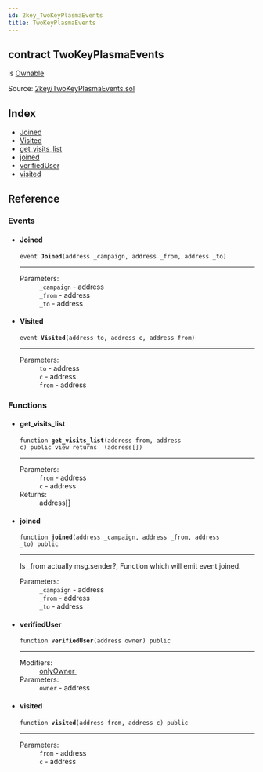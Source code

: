```yaml
---
id: 2key_TwoKeyPlasmaEvents
title: TwoKeyPlasmaEvents
---
```


<div class="contract-doc"><div class="contract"><h2 class="contract-header"><span class="contract-kind">contract</span> TwoKeyPlasmaEvents</h2><p class="base-contracts"><span>is</span> <a href="openzeppelin-solidity_contracts_ownership_Ownable.html">Ownable</a></p><div class="source">Source: <a href="git+https://github.com/2keynet/web3-alpha/blob/v0.0.1/contracts/2key/TwoKeyPlasmaEvents.sol" target="_blank">2key/TwoKeyPlasmaEvents.sol</a></div></div><div class="index"><h2>Index</h2><ul><li><a href="2key_TwoKeyPlasmaEvents.html#Joined">Joined</a></li><li><a href="2key_TwoKeyPlasmaEvents.html#Visited">Visited</a></li><li><a href="2key_TwoKeyPlasmaEvents.html#get_visits_list">get_visits_list</a></li><li><a href="2key_TwoKeyPlasmaEvents.html#joined">joined</a></li><li><a href="2key_TwoKeyPlasmaEvents.html#verifiedUser">verifiedUser</a></li><li><a href="2key_TwoKeyPlasmaEvents.html#visited">visited</a></li></ul></div><div class="reference"><h2>Reference</h2><div class="events"><h3>Events</h3><ul><li><div class="item event"><span id="Joined" class="anchor-marker"></span><h4 class="name">Joined</h4><div class="body"><code class="signature">event <strong>Joined</strong><span>(address _campaign, address _from, address _to) </span></code><hr/><dl><dt><span class="label-parameters">Parameters:</span></dt><dd><div><code>_campaign</code> - address</div><div><code>_from</code> - address</div><div><code>_to</code> - address</div></dd></dl></div></div></li><li><div class="item event"><span id="Visited" class="anchor-marker"></span><h4 class="name">Visited</h4><div class="body"><code class="signature">event <strong>Visited</strong><span>(address to, address c, address from) </span></code><hr/><dl><dt><span class="label-parameters">Parameters:</span></dt><dd><div><code>to</code> - address</div><div><code>c</code> - address</div><div><code>from</code> - address</div></dd></dl></div></div></li></ul></div><div class="functions"><h3>Functions</h3><ul><li><div class="item function"><span id="get_visits_list" class="anchor-marker"></span><h4 class="name">get_visits_list</h4><div class="body"><code class="signature">function <strong>get_visits_list</strong><span>(address from, address c) </span><span>public </span><span>view </span><span>returns  (address[]) </span></code><hr/><dl><dt><span class="label-parameters">Parameters:</span></dt><dd><div><code>from</code> - address</div><div><code>c</code> - address</div></dd><dt><span class="label-return">Returns:</span></dt><dd>address[]</dd></dl></div></div></li><li><div class="item function"><span id="joined" class="anchor-marker"></span><h4 class="name">joined</h4><div class="body"><code class="signature">function <strong>joined</strong><span>(address _campaign, address _from, address _to) </span><span>public </span></code><hr/><div class="description"><p>Is _from actually msg.sender?, Function which will emit event joined.</p></div><dl><dt><span class="label-parameters">Parameters:</span></dt><dd><div><code>_campaign</code> - address</div><div><code>_from</code> - address</div><div><code>_to</code> - address</div></dd></dl></div></div></li><li><div class="item function"><span id="verifiedUser" class="anchor-marker"></span><h4 class="name">verifiedUser</h4><div class="body"><code class="signature">function <strong>verifiedUser</strong><span>(address owner) </span><span>public </span></code><hr/><dl><dt><span class="label-modifiers">Modifiers:</span></dt><dd><a href="openzeppelin-solidity_contracts_ownership_Ownable.html#onlyOwner">onlyOwner </a></dd><dt><span class="label-parameters">Parameters:</span></dt><dd><div><code>owner</code> - address</div></dd></dl></div></div></li><li><div class="item function"><span id="visited" class="anchor-marker"></span><h4 class="name">visited</h4><div class="body"><code class="signature">function <strong>visited</strong><span>(address from, address c) </span><span>public </span></code><hr/><dl><dt><span class="label-parameters">Parameters:</span></dt><dd><div><code>from</code> - address</div><div><code>c</code> - address</div></dd></dl></div></div></li></ul></div></div></div>
